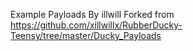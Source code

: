Example Payloads By illwill
Forked from https://github.com/xillwillx/RubberDucky-Teensy/tree/master/Ducky_Payloads